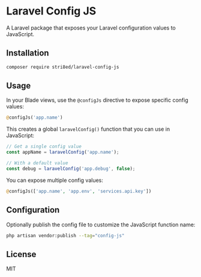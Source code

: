# Laravel Config JS

A Laravel package that exposes your Laravel configuration values to JavaScript.

## Installation

```bash
composer require stri8ed/laravel-config-js
```

## Usage

In your Blade views, use the `@configJs` directive to expose specific config values:

```php
@configJs('app.name')
```

This creates a global `laravelConfig()` function that you can use in JavaScript:

```javascript
// Get a single config value
const appName = laravelConfig('app.name');

// With a default value
const debug = laravelConfig('app.debug', false);
```

You can expose multiple config values:

```php
@configJs(['app.name', 'app.env', 'services.api.key'])
```

## Configuration

Optionally publish the config file to customize the JavaScript function name:

```bash
php artisan vendor:publish --tag="config-js"
```

## License

MIT